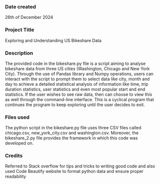 
### Date created
26th of December 2024

### Project Title
Exploring and Understanding US Bikeshare Data

### Description
The provided code in the bikeshare.py file is a script aiming to analyse bikeshare data from three US cities (Washington, Chicago and New York City). Through the use of Pandas library and Numpy operations, users can interact with the script to prompt them to select data like city, month and day to achieve a detailed statistical analysis of information like time, trip duration statistics, user statistics and even most popular start and end statistics. If the user wishes to see raw data, then can choose to view this as well through the command-line interface. This is a cyclical program that continues the program to keep exploring until the user decides to exit.

### Files used
The python script in the bikeshare.py file uses three CSV files called chicago.csv, new_york_city.csv and washington.csv. Moreover, the bikeshare_2.py file provides the framework in which this code was developed on.

### Credits
Referred to Stack overflow for tips and tricks to writing good code and also used Code Beautify website to format python data and ensure proper readability
